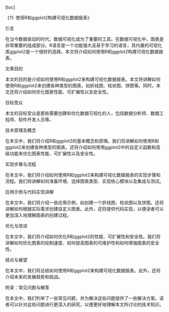 
[toc]                    
                
                
《11. 使用R和ggplot2构建可视化数据报表》

引言

在当今数据驱动的时代，数据可视化成为了重要的工具。在数据可视化中，图表是非常重要的组成部分。R语言是一个功能强大且易于学习的语言，其内置的可视化库ggplot2是一个很好的选择。本文将介绍如何使用R和ggplot2构建可视化数据报表。

文章目的

本文的目的是介绍如何使用R和ggplot2来构建可视化数据报表。本文将讲解如何使用R和ggplot2来创建各种类型的图表，如折线图、柱状图、饼图等。同时，本文还将介绍如何优化图表性能、可扩展性以及安全性。

目标受众

本文的目标受众是那些需要创建和优化数据可视化的人，包括数据分析师、数据工程师、软件开发人员等。

技术原理及概念

在本文中，我们将介绍R和ggplot2的基本概念和原理。我们将讲解如何使用R和ggplot2来创建各种类型的图表。还将介绍如何使用ggplot2中的自定义函数和高级功能来优化图表性能、可扩展性以及安全性。

实现步骤与流程

在本文中，我们将介绍如何使用R和ggplot2来构建可视化数据报表的实现步骤和流程。我们将讲解如何准备环境、选择图表类型、实现核心模块以及集成与测试。

应用示例与代码实现讲解

在本文中，我们将介绍一些应用示例，如创建一个折线图、柱状图以及饼图。还将讲解如何根据实际需求创建自定义图表。此外，还将提供代码实现，以便读者可以更加深入地理解图表的创建过程。

优化与改进

在本文中，我们将介绍如何优化R和ggplot2的性能、可扩展性和安全性。我们将讲解如何优化图表的绘制速度、如何提高图表的可维护性和如何增强图表的安全性。

结论与展望

在本文中，我们将总结如何使用R和ggplot2来构建可视化数据报表。此外，还将介绍未来的发展趋势和挑战。

附录：常见问题与解答

在本文中，我们列举了一些常见问题，并为解决这些问题提供了一些解决方案。读者可以针对这些问题进行更深入的研究，以便更好地理解本文所讨论的技术知识。

